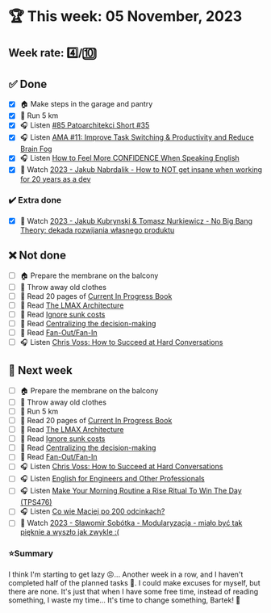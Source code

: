 # 🏆 This week: 05 November, 2023

## Week rate: 4️⃣/🔟

## ✅ Done
- [x] 🏠 Make steps in the garage and pantry
- [x] 🏃 Run 5 km
- [x] 🎧 Listen [#85 Patoarchitekci Short #35](https://patoarchitekci.io/85/)
- [x] 🎧 Listen [AMA #11: Improve Task Switching & Productivity and Reduce Brain Fog](https://www.hubermanlab.com/episode/ama-11-improve-task-switching-productivity-and-brain-fog)
- [x] 🎧 Listen [How to Feel More CONFIDENCE When Speaking English](https://effortlessenglishshow.com/how-to-feel-more-confidence-when-speaking-english)
- [x] 🎥 Watch [2023 - Jakub Nabrdalik - How to NOT get insane when working for 20 years as a dev](https://youtu.be/PabarutaU6I)

### ✔️ Extra done
- [x] 🎥 Watch [2023 - Jakub Kubrynski & Tomasz Nurkiewicz - No Big Bang Theory: dekada rozwijania własnego produktu](https://youtu.be/El7CHysRrgU)

## ❌ Not done
- [ ] 🏠 Prepare the membrane on the balcony
- [ ] 🧹 Throw away old clothes
- [ ] 📗 Read 20 pages of [Current In Progress Book](https://github.com/BartoszDabek/bdabek.pl/blob/master/miscellaneous/books.md)
- [ ] 📗 Read [The LMAX Architecture](https://martinfowler.com/articles/lmax.html)
- [ ] 📗 Read [Ignore sunk costs](https://seths.blog/2009/05/ignore-sunk-costs/)
- [ ] 📗 Read [Centralizing the decision-making](https://mikemybytes.com/2023/08/24/centralizing-the-decision-making/)
- [ ] 📗 Read [Fan-Out/Fan-In](https://java-design-patterns.com/patterns/fanout-fanin/)
- [ ] 🎧 Listen [Chris Voss: How to Succeed at Hard Conversations](https://www.hubermanlab.com/episode/chris-voss-how-to-succeed-at-hard-conversations)

## 📝 Next week
- [ ] 🏠 Prepare the membrane on the balcony
- [ ] 🧹 Throw away old clothes
- [ ] 🏃 Run 5 km
- [ ] 📗 Read 20 pages of [Current In Progress Book](https://github.com/BartoszDabek/bdabek.pl/blob/master/miscellaneous/books.md)
- [ ] 📗 Read [The LMAX Architecture](https://martinfowler.com/articles/lmax.html)
- [ ] 📗 Read [Ignore sunk costs](https://seths.blog/2009/05/ignore-sunk-costs/)
- [ ] 📗 Read [Centralizing the decision-making](https://mikemybytes.com/2023/08/24/centralizing-the-decision-making/)
- [ ] 📗 Read [Fan-Out/Fan-In](https://java-design-patterns.com/patterns/fanout-fanin/)
- [ ] 🎧 Listen [Chris Voss: How to Succeed at Hard Conversations](https://www.hubermanlab.com/episode/chris-voss-how-to-succeed-at-hard-conversations)
- [ ] 🎧 Listen [English for Engineers and Other Professionals](https://effortlessenglishshow.com/english-for-engineers-and-other-professionals)
- [ ] 🎧 Listen [Make Your Morning Routine a Rise Ritual To Win The Day (TPS476)](https://www.asianefficiency.com/podcasts/476-morning-routine-rise-ritual/)
- [ ] 🎧 Listen [Co wie Maciej po 200 odcinkach?](https://zaprojektujswojezycie.pl/co-wie-maciej-po-200-odcinkach/)
- [ ] 🎥 Watch [2023 - Sławomir Sobótka - Modularyzacja - miało być tak pięknie a wyszło jak zwykle :(](https://youtu.be/yh5JkIz2X-U)

### ⭐Summary
I think I'm starting to get lazy 😣... Another week in a row, and I haven't completed half of the planned tasks 🤔. I could make excuses for myself, but there are none. It's just that when I have some free time, instead of reading something, I waste my time... It's time to change something, Bartek! 🫵
